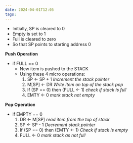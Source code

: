 ```yaml
---
date: 2024-04-01T12:05
tags:
---
```

- Initially, SP is cleared to 0
- Empty is set to 1
- Full is cleared to zero
- So that SP points to starting address 0

**Push Operation**
- if FULL == 0
	- New item is pushed to the STACK
	- Using these 4 micro operations:
		1. SP <- SP + 1 *Increment the stack pointer*
		2. M[SP] <- DR *Write item on top of the stack pop*
		3. If (SP == 0) then (FULL <- 1) *check if stack is full*
		4. EMTY <- 0 *mark stack not empty*

**Pop Operation**
- if EMPTY == 0
	1. DR <- M[SP] *read item from the top of stack*
	2. SP <- SP - 1 *Decrement stack pointer*
	3. If (SP == 0) then (EMTY <- 1) *Check if stack is empty*
	4. FULL <- 0 *mark stack as not full*